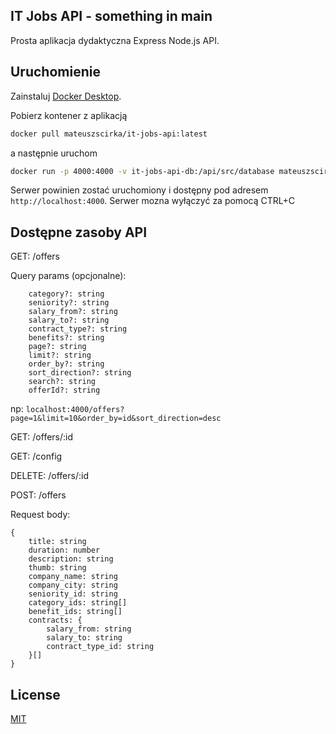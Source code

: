 ## IT Jobs API - something in main

Prosta aplikacja dydaktyczna Express Node.js API.

## Uruchomienie

Zainstaluj [Docker Desktop](https://www.docker.com/get-started).

Pobierz kontener z aplikacją

```bash
docker pull mateuszscirka/it-jobs-api:latest
```

a następnie uruchom

```bash
docker run -p 4000:4000 -v it-jobs-api-db:/api/src/database mateuszscirka/it-jobs-api:latest
```

Serwer powinien zostać uruchomiony i dostępny pod adresem `http://localhost:4000`. Serwer mozna wyłączyć za pomocą CTRL+C

## Dostępne zasoby API

GET: /offers

Query params (opcjonalne):

```
    category?: string
    seniority?: string
    salary_from?: string
    salary_to?: string
    contract_type?: string
    benefits?: string
    page?: string
    limit?: string
    order_by?: string
    sort_direction?: string
    search?: string
    offerId?: string
```

np: `localhost:4000/offers?page=1&limit=10&order_by=id&sort_direction=desc`

GET: /offers/:id

GET: /config

DELETE: /offers/:id

POST: /offers

Request body:

```
{
    title: string
    duration: number
    description: string
    thumb: string
    company_name: string
    company_city: string
    seniority_id: string
    category_ids: string[]
    benefit_ids: string[]
    contracts: {
        salary_from: string
        salary_to: string
        contract_type_id: string
    }[]
}
```

## License

[MIT](https://choosealicense.com/licenses/mit/)
